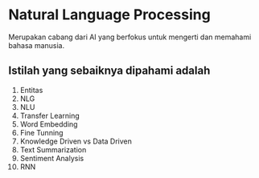 # Natural Language Processing

Merupakan cabang dari AI yang berfokus untuk mengerti dan memahami bahasa manusia. 

## Istilah yang sebaiknya dipahami adalah
1. Entitas
2. NLG
3. NLU
4. Transfer Learning
5. Word Embedding
6. Fine Tunning 
7. Knowledge Driven vs Data Driven
8. Text Summarization
9. Sentiment Analysis
10. RNN




